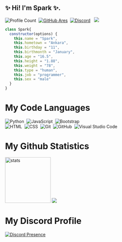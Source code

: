 ## ✨ Hi! I'm Spark ✨.
![Profile Count](https://komarev.com/ghpvc/?username=isparkdev&color=red)&nbsp;
[![GitHub Ares](https://img.shields.io/github/followers/richardsistemler?label=follow&style=social)](https://github.com/isparkdev)&nbsp;
<a href="https://discord.com/users/551038977386348586"><img alt="Discord" src="https://img.shields.io/badge/@'Ares-2f3236?style=flat&logo=discord&logoColor=blue" /></a> &nbsp;
<a href="https://instagram.com/acmadımhesabidaha"><img src="https://img.shields.io/badge/@yakındaacacam-E4405F?style=flat&logo=Instagram&logoColor=white"/></a> &nbsp;
```js
class Spark{
  constructor(options) {
    this.name = "Spark",
    this.hometown = "Ankara",
    this.birthday = "11",
    this.birthmonth = "January",
    this.age = "16.5",
    this.height = "1.88",
    this.weight = "78",
    this.type = "human",
    this.job = "programmer",
    this.sex = "male"
  }
}
```
# My Code Languages
![Python](https://img.shields.io/badge/-Python-05122A?style=flat&logo=python)&nbsp;
![JavaScript](https://img.shields.io/badge/-JavaScript-05122A?style=flat&logo=javascript)&nbsp;
![Bootstrap](https://img.shields.io/badge/-Bootstrap-05122A?style=flat&logo=bootstrap&logoColor=563D7C)\
![HTML](https://img.shields.io/badge/-HTML-05122A?style=flat&logo=HTML5)&nbsp;
![CSS](https://img.shields.io/badge/-CSS-05122A?style=flat&logo=CSS3&logoColor=1572B6)&nbsp;
![Git](https://img.shields.io/badge/-Git-05122A?style=flat&logo=git)&nbsp;
![GitHub](https://img.shields.io/badge/-GitHub-05122A?style=flat&logo=github)&nbsp;
![Visual Studio Code](https://img.shields.io/badge/-Visual%20Studio%20Code-05122A?style=flat&logo=visual-studio-code&logoColor=007ACC)&nbsp;


# My Github Statistics
   <img src="https://github-readme-stats.vercel.app/api?username=isparkdev&count_private=true&show_icons=true&theme=dark&hide_border=true" width="%100" height="150px" alt="stats" />
<img src="https://github-profile-trophy.vercel.app/?username=isparkdev&theme=radical" />
</p>


# My Discord Profile
[![Discord Presence](https://lanyard-profile-readme.vercel.app/api/1061741074554560592?hideDiscrim=true)](https://discord.com/users/551038977386348586)

